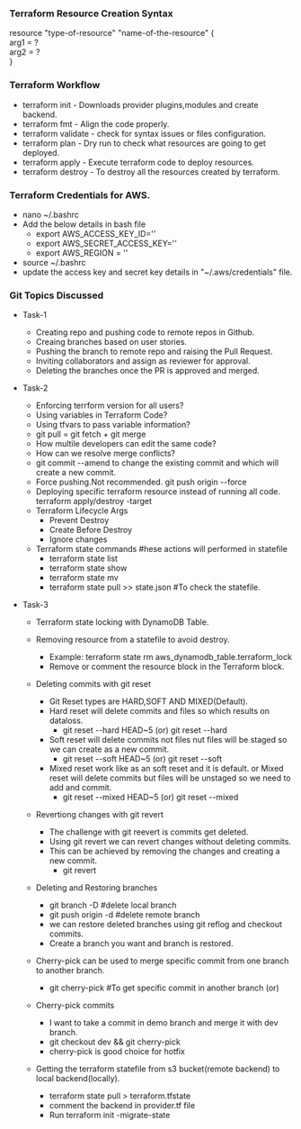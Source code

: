 ### Terraform Resource Creation Syntax
resource "type-of-resource" "name-of-the-resource" {  
    arg1 = ?   
    arg2 = ?   
}   

### Terraform Workflow   
* terraform init  -  Downloads provider plugins,modules and create backend.   
* terraform fmt   - Align the code properly.     
* terraform validate - check for syntax issues or files configuration.   
* terraform plan - Dry run to check what resources are going to get deployed.   
* terraform apply - Execute terraform code to deploy resources.   
* terraform destroy - To destroy all the resources created by terraform.    

### Terraform Credentials for AWS.   
* nano ~/.bashrc   
* Add the below details in bash file     
   - export AWS_ACCESS_KEY_ID=''      
   - export AWS_SECRET_ACCESS_KEY=''     
   - export AWS_REGION = ''   
* source ~/.bashrc     
* update the access key and secret key details in  "~/.aws/credentials" file.

### Git Topics Discussed
* Task-1 
   - Creating repo and pushing code to remote repos in Github.   
   - Creaing branches based on user stories.    
   - Pushing the branch to remote repo and raising the Pull Request.      
   - Inviting collaborators and assign as reviewer for approval.     
   - Deleting the branches once the PR is approved and merged.  


* Task-2  
   - Enforcing terrform version for all users?  
   - Using variables in Terraform Code?     
   - Using tfvars to pass variable information?  
   - git pull = git fetch + git merge 
   - How multile developers can edit the same code?       
   - How can we resolve merge conflicts?     
   - git commit --amend  to change the existing commit and which will create a new commit.    
   - Force pushing.Not recommended. git push origin <branch-name> --force    
   - Deploying specific terraform resource instead of running all code.     
      terraform apply/destroy -target <resource>   
   - Terraform Lifecycle Args    
      - Prevent Destroy   
      - Create Before Destroy   
      - Ignore changes   
   - Terraform state commands    #hese actions will performed in statefile   
      - terraform state list       
      - terraform state show <resource>     
      - terraform state mv<resource-old-name> <resource-new-name>    
      - terraform state pull >> state.json  #To check the statefile.  

* Task-3    
   - Terraform state locking with DynamoDB Table.       
   - Removing resource from a statefile to avoid  destroy.    
      - Example: terraform state rm aws_dynamodb_table.terraform_lock   
      - Remove or comment the resource block in the Terraform block.     
   - Deleting commits with git reset              
      - Git Reset types are HARD,SOFT AND MIXED(Default).               
      - Hard reset will delete commits and files so which results on dataloss.               
         - git reset --hard HEAD~5 (or) git reset --hard <commit-id>             
      - Soft reset will delete commits not files nut files will be staged so we can create as a new commit.                
         - git reset --soft  HEAD~5 (or) git reset --soft <commit-id>            
      - Mixed reset work like as an soft reset and it is default.  or Mixed reset will delete commits but files will be unstaged so we need to add and commit.           
         - git reset --mixed HEAD~5 (or) git reset --mixed <commit-id>   

   - Revertiong changes with git revert            
      - The challenge with git reevert is commits get deleted.               
      - Using git revert we can revert changes without deleting commits.          
      - This can be achieved by removing the changes and creating a new commit.      
         - git revert <commit-id>       
         

   - Deleting and Restoring branches      
      - git branch -D <branch-name>  #delete local branch          
      - git push origin -d <branch-name>   #delete remote branch     
      - we can restore deleted branches using git reflog and checkout commits.
      - Create a branch you want and branch is restored.    

   - Cherry-pick can be used to merge specific commit from one branch to another branch.   
      - git cherry-pick <commit-id>   #To get specific commit in another branch  (or)     

   - Cherry-pick commits    
      - I want to take a commit in demo branch and merge it with dev branch.     
      - git checkout dev && git cherry-pick <commit-id-in-demo-branch>      
      - cherry-pick is good choice for hotfix      
    
   - Getting the terraform statefile from s3 bucket(remote backend) to local backend(locally).
      - terraform state pull > terraform.tfstate
      - comment the backend in provider.tf file
      - Run terraform init -migrate-state 




